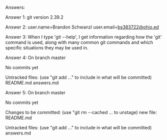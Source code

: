 Answers:

Answer 1:
git version 2.39.2

Answer 2:
user.name=Brandon Schwanzl
user.email=bs383722@ohio.ed

Answer 3:
When I type 'git --help', I get information regarding how the 'git' command is used, along
with many common git commands and which specific situations they may be used in.

Answer 4:
On branch master

No commits yet

Untracked files:
    (use "git add <file>..." to include in what will be committed)
        README.md
        answers.md

Answer 5:
On branch master

No commits yet

Changes to be committed:
    (use "git rm --cached <file>... to unstage)
        new file:   README.md

Untracked files:
    (use "git add <file>..." to include in what will be committed)
        answers.md
